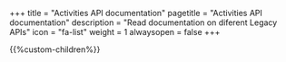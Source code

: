 +++
title = "Activities API documentation"
pagetitle = "Activities API documentation"
description = "Read documentation on diferent Legacy APIs"
icon = "fa-list" 
weight = 1
alwaysopen = false
+++

{{%custom-children%}}
